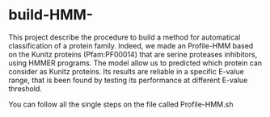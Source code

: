 # build-HMM-
This project describe the procedure to build a method for automatical classification of a protein family. Indeed, we made an Profile-HMM based on the Kunitz proteins (Pfam:PF00014) that are serine proteases inhibitors, using  HMMER programs. The model allow us to predicted which protein can consider as Kunitz proteins. Its results are reliable in a specific E-value range, that is been found by testing its performance at different E-value threshold.

You can follow all the single steps on the file called Profile-HMM.sh
